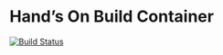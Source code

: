 # Hand’s On Build Container

[![Build Status](https://travis-ci.org/jlrigau/xke-build-container.svg)](https://travis-ci.org/jlrigau/xke-build-container)
